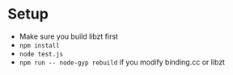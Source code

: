 # Setup
- Make sure you build libzt first
- `npm install`
- `node test.js`
- `npm run -- node-gyp rebuild` if you modify binding.cc or libzt
